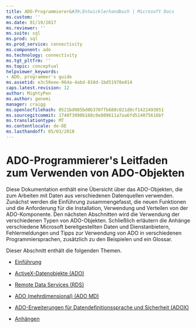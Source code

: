 ```yaml
---
title: ADO-Programmierer&#39;Entwicklerhandbuch | Microsoft Docs
ms.custom: ''
ms.date: 01/19/2017
ms.reviewer: ''
ms.suite: sql
ms.prod: sql
ms.prod_service: connectivity
ms.component: ado
ms.technology: connectivity
ms.tgt_pltfrm: ''
ms.topic: conceptual
helpviewer_keywords:
- ADO, programmer's guide
ms.assetid: e3c50eee-964a-4abd-810d-1bd51978e814
caps.latest.revision: 12
author: MightyPen
ms.author: genemi
manager: craigg
ms.openlocfilehash: 0521bd085bd0b370ffb688c021d0cf1422493051
ms.sourcegitcommit: 1740f3090b168c0e809611a7aa6fd514075616bf
ms.translationtype: MT
ms.contentlocale: de-DE
ms.lasthandoff: 05/03/2018
---
```

# <a name="ado-programmer39s-guide-for-using-ado-objects"></a>ADO-Programmierer&#39;s Leitfaden zum Verwenden von ADO-Objekten
Diese Dokumentation enthält eine Übersicht über das ADO-Objekten, die zum Arbeiten mit Daten aus verschiedenen Datenquellen verwenden. Zunächst werden die Einführung zusammengefasst, die neuen Funktionen und die Anforderung für die Installation, Verwendung und Verteilen von der ADO-Komponente. Den nächsten Abschnitten wird die Verwendung der verschiedenen Typen von ADO-Objekten. Schließlich erläutern die Anhänge verschiedene Microsoft bereitgestellten Daten und Dienstanbietern, Fehlermeldungen und Tipps zur Verwendung von ADO in verschiedenen Programmiersprachen, zusätzlich zu den Beispielen und ein Glossar.

 Dieser Abschnitt enthält die folgenden Themen.

-   [Einführung](../../ado/guide/ado-introduction.md)

-   [ActiveX-Datenobjekte (ADO)](../../ado/guide/data/activex-data-objects-ado.md)

-   [Remote Data Services (RDS)](../../ado/guide/remote-data-service/remote-data-service-rds.md)

-   [ADO (mehrdimensional) (ADO MD)](../../ado/guide/multidimensional/ado-multidimensional-ado-md.md)

-   [ADO-Erweiterungen für Datendefinitionssprache und Sicherheit (ADOX)](../../ado/guide/extensions/ado-extensions-for-data-definition-language-and-security-adox.md)

-   [Anhängen](../../ado/guide/appendixes/ado-appendixes.md)
